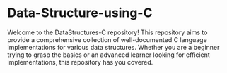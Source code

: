 # Data-Structure-using-C
Welcome to the DataStructures-C repository! This repository aims to provide a comprehensive collection of well-documented C language implementations for various data structures. Whether you are a beginner trying to grasp the basics or an advanced learner looking for efficient implementations, this repository has you covered.

